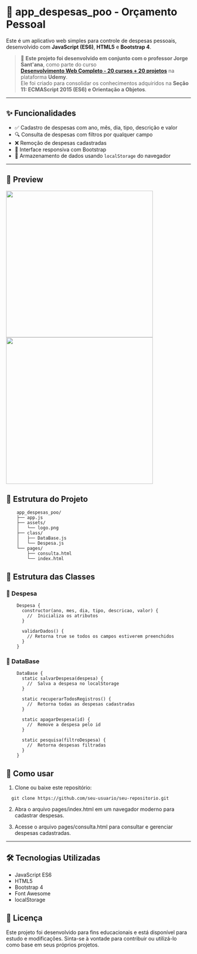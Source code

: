 # 💸 app_despesas_poo - Orçamento Pessoal

Este é um aplicativo web simples para controle de despesas pessoais, desenvolvido com **JavaScript (ES6)**, **HTML5** e **Bootstrap 4**.

> 📘 **Este projeto foi desenvolvido em conjunto com o professor Jorge Sant'ana**, como parte do curso  
> **[Desenvolvimento Web Completo - 20 cursos + 20 projetos](https://www.udemy.com/course/web-completo/?couponCode=KEEPLEARNINGBR)** na plataforma **Udemy**.  
> Ele foi criado para consolidar os conhecimentos adquiridos na **Seção 11: ECMAScript 2015 (ES6) e Orientação a Objetos**.

---

## ✨ Funcionalidades

- ✅ Cadastro de despesas com ano, mês, dia, tipo, descrição e valor  
- 🔍 Consulta de despesas com filtros por qualquer campo  
- ❌ Remoção de despesas cadastradas  
- 📱 Interface responsiva com Bootstrap  
- 💾 Armazenamento de dados usando `localStorage` do navegador

---

## 📸 Preview
<div>
    <img src="https://github.com/user-attachments/assets/a76750ea-1f09-42a0-8fe1-c88e67c40a39" width="400" height="auto" display="block">
    <img src="https://github.com/user-attachments/assets/12f3961e-f147-41b2-8430-89785964cdea" width="400" height="auto" display="block">
</div>

    


## 📁 Estrutura do Projeto

```plaintext
    app_despesas_poo/
    ├── app.js                     
    ├── assets/
    │   └── logo.png               
    ├── class/
    │   ├── DataBase.js           
    │   └── Despesa.js            
    └── pages/
        ├── consulta.html          
        └── index.html            

```

## 🧱 Estrutura das Classes

### 📄 Despesa
```plaintext
    Despesa {
      constructor(ano, mes, dia, tipo, descricao, valor) {
        //  Inicializa os atributos
      }

      validarDados() {
        // Retorna true se todos os campos estiverem preenchidos
      }
    }
```
### 💾 DataBase
```plaintext
    DataBase {
      static salvarDespesa(despesa) {
        //  Salva a despesa no localStorage
      }

      static recuperarTodosRegistros() {
        //  Retorna todas as despesas cadastradas
      }

      static apagarDespesa(id) {
        //  Remove a despesa pelo id
      }

      static pesquisa(filtroDespesa) {
        //  Retorna despesas filtradas
      }
    }
```
## 🚀 Como usar

1. Clone ou baixe este repositório:

  ```
    git clone https://github.com/seu-usuario/seu-repositorio.git
  ``` 
2. Abra o arquivo pages/index.html em um navegador moderno para cadastrar despesas.

3. Acesse o arquivo pages/consulta.html para consultar e gerenciar despesas cadastradas.

---


## 🛠️ Tecnologias Utilizadas

- JavaScript ES6
- HTML5
- Bootstrap 4
- Font Awesome
- localStorage

## 📝 Licença

Este projeto foi desenvolvido para fins educacionais e está disponível para estudo e modificações.
Sinta-se à vontade para contribuir ou utilizá-lo como base em seus próprios projetos.






